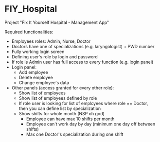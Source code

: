 # FIY_Hospital
Project "Fix It Yourself Hospital - Management App"

Required functionalities:

- Employees roles: Admin, Nurse, Doctor
- Doctors have one of specializations (e.g. laryngologist) + PWD number
- Fully working login screen
- Defining user's role by login and password
- If role is Admin user has full access to every function (e.g. login panel)
- Login panel:
  - Add employee
  - Delete employee
  - Change employee's data
- Other panels (access granted for every other role):
  - Show list of employees
  - Show list of employees defined by role 
  - If role user is looking for list of employees where role == Doctor, then you can define list by specialization
  - Show shifts for whole month (NSP oh god)
    - Employee can have max 10 shifts per month
    - Employee can't work day by day (minimum one day off between shifts)
    - Max one Doctor's specialization during one shift
